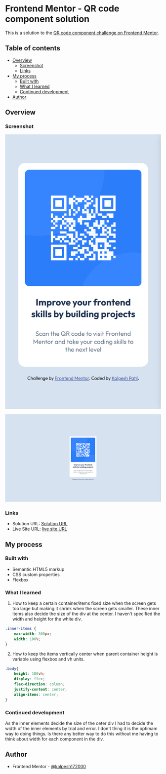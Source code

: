 # Frontend Mentor - QR code component solution

This is a solution to the [QR code component challenge on Frontend Mentor](https://www.frontendmentor.io/challenges/qr-code-component-iux_sIO_H).

## Table of contents

- [Overview](#overview)
  - [Screenshot](#screenshot)
  - [Links](#links)
- [My process](#my-process)
  - [Built with](#built-with)
  - [What I learned](#what-i-learned)
  - [Continued development](#continued-development)
- [Author](#author)

## Overview

### Screenshot

![](./images/screenshot_mobile.png)

![](./images/screenshot_desktop.png)

### Links

- Solution URL: [Solution URL](https://github.com/kalpesh172000/qr-code-frontend-mentor-problem-1)
- Live Site URL: [live site URL](https://kalpesh172000.github.io/qr-code-frontend-mentor-problem-1/)

## My process

### Built with

- Semantic HTML5 markup
- CSS custom properties
- Flexbox


### What I learned

1. How to keep a certain container/items fixed size when the screen gets too large but making it shrink when the screen gets smaller.
These inner items also decide the size of the div at the center. I haven't specified the width and height for the white div.
```css
.inner-items {
    max-width: 300px;
    width: 100%;
}
```

2. How to keep the items vertically center when parent container height is variable using flexbox and vh units.
```css
.body{
    height: 100vh;
    display: flex;
    flex-direction: column;
    justify-content: center;
    align-items: center;
}
```

### Continued development

As the inner elements decide the size of the ceter div I had to decide the width of the inner elements by trial and error. I don't thing it is the optimam way to doing things. Is there any better way to do this without me having to think about width for each component in the div.

## Author

- Frontend Mentor - [@kalpesh172000](https://www.frontendmentor.io/profile/kalpesh172000)

